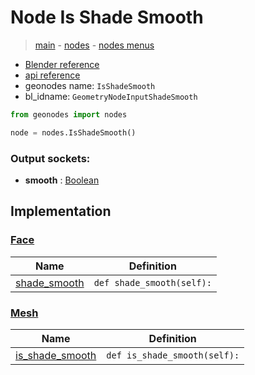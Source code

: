 # Node Is Shade Smooth

> [main](../structure.md) - [nodes](nodes.md) - [nodes menus](nodes_menus.md)

- [Blender reference](https://docs.blender.org/manual/en/latest/modeling/geometry_nodes/mesh/is_shade_smooth.html)
- [api reference](https://docs.blender.org/api/current/bpy.types.GeometryNodeInputShadeSmooth.html)
- geonodes name: `IsShadeSmooth`
- bl_idname: `GeometryNodeInputShadeSmooth`

```python
from geonodes import nodes

node = nodes.IsShadeSmooth()
```

### Output sockets:

- **smooth** : [Boolean](Boolean.md)

## Implementation

### [Face](Face.md)

| Name | Definition |
|------|------------|
 | [shade_smooth](Face.md#shade_smooth-property) | `def shade_smooth(self):` |

### [Mesh](Mesh.md)

| Name | Definition |
|------|------------|
 | [is_shade_smooth](Mesh.md#is_shade_smooth) | `def is_shade_smooth(self):` |

